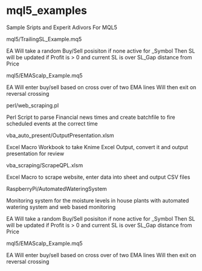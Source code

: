 # mql5_examples
Sample Sripts and Experit Adivors For MQL5

mql5/TrailingSL_Example.mq5


EA Will take a random Buy/Sell posisiton if none active for _Symbol Then SL will be updated if Profit is > 0 and current SL is over SL_Gap distance from Price

mql5/EMAScalp_Example.mq5

EA Will enter buy/sell based on cross over of two EMA lines Will then exit on reversal crossing

perl/web_scraping.pl

Perl Script to parse Financial news times and create batchfile to fire scheduled events at the correct time

vba_auto_present/OutputPresentation.xlsm

Excel Macro Workbook to take Knime Excel Output, convert it and output presentation for review

vba_scraping/ScrapeQPL.xlsm

Excel Macro to scrape website, enter data into sheet and output CSV files

RaspberryPi/AutomatedWateringSystem

Monitoring system for the moisture levels in house plants with automated watering system and web based monitoring

EA Will take a random Buy/Sell posisiton if none active for _Symbol
Then SL will be updated if Profit is > 0 and current SL is over SL_Gap distance from Price

mql5/EMAScalp_Example.mq5

EA Will enter buy/sell based on cross over of two EMA lines
Will then exit on reversal crossing

